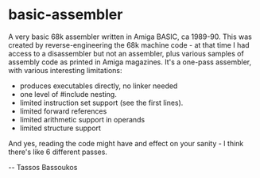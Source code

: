 basic-assembler
===============

A very basic 68k assembler written in Amiga BASIC, ca 1989-90. This was created by reverse-engineering the 68k machine code - at that time I had access to a disassembler but not an assembler, plus various samples of assembly code as printed in Amiga magazines. It's a one-pass assembler, with various interesting limitations:

* produces executables directly, no linker needed
* one level of #include nesting.
* limited instruction set support (see the first lines).
* limited forward references
* limited arithmetic support in operands
* limited structure support

And yes, reading the code might have and effect on your sanity - I think there's like 6 different passes.

--
Tassos Bassoukos
